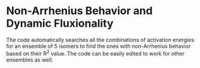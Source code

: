# Non-Arrhenius Behavior and Dynamic Fluxionality

The code automatically searches all the combinations of activation energies for an ensemble of 5 isomers to find the ones 
with non-Arrhenius behavior based on their R<sup>2</sup> value. The code can be easily edited to work for other ensembles as well. 



